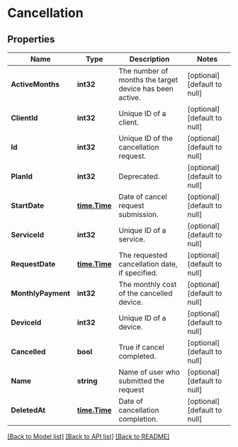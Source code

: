 # Cancellation

## Properties
Name | Type | Description | Notes
------------ | ------------- | ------------- | -------------
**ActiveMonths** | **int32** | The number of months the target device has been active. | [optional] [default to null]
**ClientId** | **int32** | Unique ID of a client. | [optional] [default to null]
**Id** | **int32** | Unique ID of the cancellation request. | [optional] [default to null]
**PlanId** | **int32** | Deprecated. | [optional] [default to null]
**StartDate** | [**time.Time**](time.Time.md) | Date of cancel request submission. | [optional] [default to null]
**ServiceId** | **int32** | Unique ID of a service. | [optional] [default to null]
**RequestDate** | [**time.Time**](time.Time.md) | The requested cancellation date, if specified. | [optional] [default to null]
**MonthlyPayment** | **int32** | The monthly cost of the cancelled device. | [optional] [default to null]
**DeviceId** | **int32** | Unique ID of a device. | [optional] [default to null]
**Cancelled** | **bool** | True if cancel completed. | [optional] [default to null]
**Name** | **string** | Name of user who submitted the request | [optional] [default to null]
**DeletedAt** | [**time.Time**](time.Time.md) | Date of cancellation completion. | [optional] [default to null]

[[Back to Model list]](../README.md#documentation-for-models) [[Back to API list]](../README.md#documentation-for-api-endpoints) [[Back to README]](../README.md)


